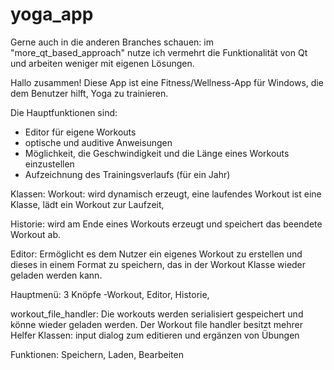 # yoga_app

Gerne auch in die anderen Branches schauen: 
im "more_qt_based_approach" nutze ich vermehrt die Funktionalität von Qt und arbeiten weniger mit eigenen Lösungen.


Hallo zusammen!
Diese App ist eine Fitness/Wellness-App für Windows, die dem Benutzer hilft, Yoga zu trainieren.

Die Hauptfunktionen sind:
- Editor für eigene Workouts
- optische und auditive Anweisungen
- Möglichkeit, die Geschwindigkeit und die Länge eines Workouts einzustellen
- Aufzeichnung des Trainingsverlaufs (für ein Jahr)

Klassen: 
Workout:
wird dynamisch erzeugt, eine laufendes Workout ist eine Klasse, lädt ein Workout zur Laufzeit, 

Historie:
wird am Ende eines Workouts erzeugt und speichert das beendete Workout ab.

Editor:
Ermöglicht es dem Nutzer ein eigenes Workout zu erstellen und dieses in einem Format zu speichern, 
das in der Workout Klasse wieder geladen werden kann.

Hauptmenü:
3 Knöpfe -Workout, Editor, Historie, 

workout_file_handler:
Die workouts werden serialisiert gespeichert und könne wieder geladen
werden.
 Der Workout file handler besitzt mehrer Helfer Klassen:
 input dialog zum editieren und ergänzen von Übungen


Funktionen: Speichern, Laden, Bearbeiten 

